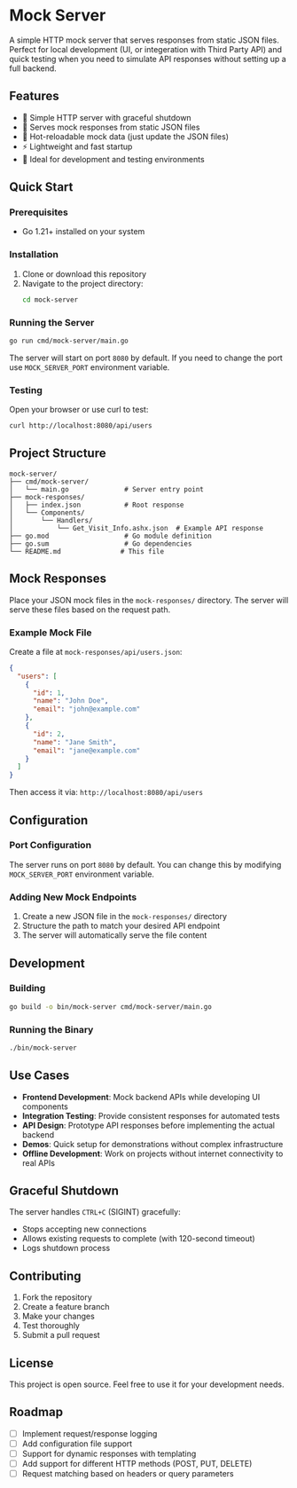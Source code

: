 # Mock Server

A simple HTTP mock server that serves responses from static JSON files. Perfect for local development (UI, or integeration with Third Party API) and quick testing when you need to simulate API responses without setting up a full backend.

## Features

- 🚀 Simple HTTP server with graceful shutdown
- 📁 Serves mock responses from static JSON files
- 🔄 Hot-reloadable mock data (just update the JSON files)
- ⚡ Lightweight and fast startup
- 🧪 Ideal for development and testing environments

## Quick Start

### Prerequisites

- Go 1.21+ installed on your system

### Installation

1. Clone or download this repository
2. Navigate to the project directory:
   ```bash
   cd mock-server
   ```

### Running the Server

```bash
go run cmd/mock-server/main.go
```

The server will start on port `8080` by default. If you need to change the port use `MOCK_SERVER_PORT` environment variable.

### Testing

Open your browser or use curl to test:

```bash
curl http://localhost:8080/api/users
```

## Project Structure

```
mock-server/
├── cmd/mock-server/
│   └── main.go              # Server entry point
├── mock-responses/
│   ├── index.json           # Root response
│   └── Components/
│       └── Handlers/
│           └── Get_Visit_Info.ashx.json  # Example API response
├── go.mod                   # Go module definition
├── go.sum                   # Go dependencies
└── README.md               # This file
```

## Mock Responses

Place your JSON mock files in the `mock-responses/` directory. The server will serve these files based on the request path.

### Example Mock File

Create a file at `mock-responses/api/users.json`:

```json
{
  "users": [
    {
      "id": 1,
      "name": "John Doe",
      "email": "john@example.com"
    },
    {
      "id": 2,
      "name": "Jane Smith",
      "email": "jane@example.com"
    }
  ]
}
```

Then access it via: `http://localhost:8080/api/users`

## Configuration

### Port Configuration

The server runs on port `8080` by default. You can change this by modifying `MOCK_SERVER_PORT` environment variable.

### Adding New Mock Endpoints

1. Create a new JSON file in the `mock-responses/` directory
2. Structure the path to match your desired API endpoint
3. The server will automatically serve the file content

## Development

### Building

```bash
go build -o bin/mock-server cmd/mock-server/main.go
```

### Running the Binary

```bash
./bin/mock-server
```

## Use Cases

- **Frontend Development**: Mock backend APIs while developing UI components
- **Integration Testing**: Provide consistent responses for automated tests
- **API Design**: Prototype API responses before implementing the actual backend
- **Demos**: Quick setup for demonstrations without complex infrastructure
- **Offline Development**: Work on projects without internet connectivity to real APIs

## Graceful Shutdown

The server handles `CTRL+C` (SIGINT) gracefully:
- Stops accepting new connections
- Allows existing requests to complete (with 120-second timeout)
- Logs shutdown process

## Contributing

1. Fork the repository
2. Create a feature branch
3. Make your changes
4. Test thoroughly
5. Submit a pull request

## License

This project is open source. Feel free to use it for your development needs.

## Roadmap

- [ ] Implement request/response logging
- [ ] Add configuration file support
- [ ] Support for dynamic responses with templating
- [ ] Add support for different HTTP methods (POST, PUT, DELETE)
- [ ] Request matching based on headers or query parameters
